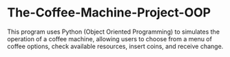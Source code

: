 # The-Coffee-Machine-Project-OOP
This program uses Python (Object Oriented Programming) to simulates the operation of a coffee machine, allowing users to choose from a menu of coffee options, check available resources, insert coins, and receive change.
